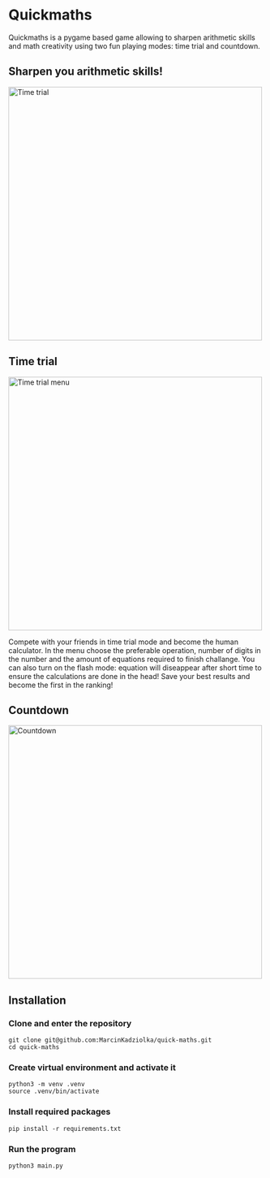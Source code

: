 # Quickmaths
Quickmaths is a pygame based game allowing to sharpen arithmetic skills and math creativity using two fun playing modes: time trial and countdown.

## Sharpen you arithmetic skills!
<img src="https://github.com/user-attachments/assets/098baad5-7b62-4f81-bde7-c367433f6ffc" alt="Time trial" width="500"/>


## Time trial
<img src="https://github.com/user-attachments/assets/4032f686-b8f1-43ae-b241-f109eab1be99" alt="Time trial menu" width="500"/>

Compete with your friends in time trial mode and become the human calculator. In the menu choose the preferable operation, number of digits in the number and the amount of equations required to finish challange. You can also turn on the flash mode: equation will diseappear after short time to ensure the calculations are done in the head! Save your best results and become the first in the ranking!

## Countdown
<img src="https://github.com/user-attachments/assets/f6b5ac03-cd9f-482b-b936-8ee8fe08f3a4" alt="Countdown" width="500"/>



## Installation
### Clone and enter the repository
```
git clone git@github.com:MarcinKadziolka/quick-maths.git
cd quick-maths
```
### Create virtual environment and activate it
```
python3 -m venv .venv
source .venv/bin/activate
```
### Install required packages
```
pip install -r requirements.txt
```
### Run the program
```
python3 main.py
```
